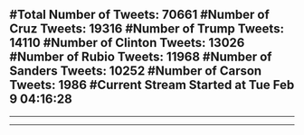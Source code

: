 #Total Number of Tweets: 70661 
#Number of Cruz Tweets: 19316
#Number of Trump Tweets: 14110
#Number of Clinton Tweets: 13026
#Number of Rubio Tweets: 11968
#Number of Sanders Tweets: 10252
#Number of Carson Tweets: 1986
#Current Stream Started at Tue Feb  9 04:16:28
---
---
---

